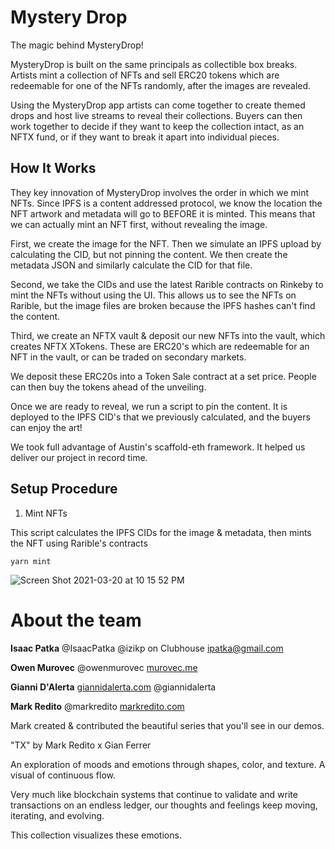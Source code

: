 # Mystery Drop

The magic behind MysteryDrop!

MysteryDrop is built on the same principals as collectible box breaks. Artists mint a collection of NFTs and sell ERC20 tokens which are redeemable for one of the NFTs randomly, after the images are revealed.

Using the MysteryDrop app artists can come together to create themed drops and host live streams to reveal their collections. Buyers can then work together to decide if they want to keep the collection intact, as an NFTX fund, or if they want to break it apart into individual pieces.

## How It Works

They key innovation of MysteryDrop involves the order in which we mint NFTs. Since IPFS is a content addressed protocol, we know the location the NFT artwork and metadata will go to BEFORE it is minted. This means that we can actually mint an NFT first, without revealing the image.

First, we create the image for the NFT. Then we simulate an IPFS upload by calculating the CID, but not pinning the content. We then create the metadata JSON and similarly calculate the CID for that file.

Second, we take the CIDs and use the latest Rarible contracts on Rinkeby to mint the NFTs without using the UI. This allows us to see the NFTs on Rarible, but the image files are broken because the IPFS hashes can't find the content.

Third, we create an NFTX vault & deposit our new NFTs into the vault, which creates NFTX XTokens. These are ERC20's which are redeemable for an NFT in the vault, or can be traded on secondary markets.

We deposit these ERC20s into a Token Sale contract at a set price. People can then buy the tokens ahead of the unveiling.

Once we are ready to reveal, we run a script to pin the content. It is deployed to the IPFS CID's that we previously calculated, and the buyers can enjoy the art!

We took full advantage of Austin's scaffold-eth framework. It helped us deliver our project in record time.

## Setup Procedure

1. Mint NFTs

This script calculates the IPFS CIDs for the image & metadata, then mints the NFT using Rarible's contracts

`yarn mint`

![Screen Shot 2021-03-20 at 10 15 52 PM](https://user-images.githubusercontent.com/4401444/111891503-ef3b3a00-89c9-11eb-9113-7e07f7552f51.png)



# About the team
**Isaac Patka**
@IsaacPatka
@izikp on Clubhouse
ipatka@gmail.com

**Owen Murovec**
@owenmurovec
[murovec.me](http://murovec.me/)

**Gianni D'Alerta**
[giannidalerta.com](http://giannidalerta.com/)
@giannidalerta

**Mark Redito**
@markredito
[markredito.com](http://markredito.com/)

Mark created & contributed the beautiful series that you'll see in our demos.

"TX" by Mark Redito x Gian Ferrer

An exploration of moods and emotions through shapes, color, and texture. A visual of continuous flow. 

Very much like blockchain systems that continue to validate and write transactions on an endless ledger, our thoughts and feelings keep moving, iterating, and evolving.

This collection visualizes these emotions.
